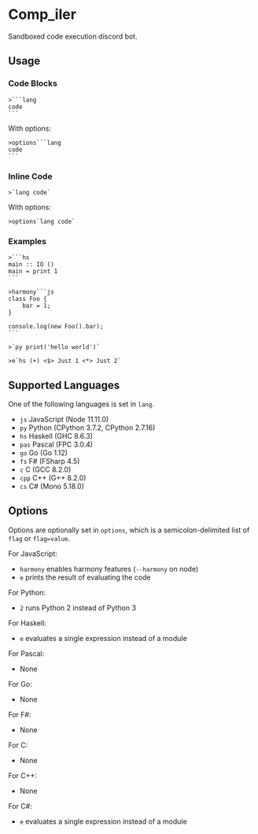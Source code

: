 # Comp_iler

Sandboxed code execution discord bot.

## Usage

### Code Blocks

````
>```lang
code
```
````

With options:

````
>options```lang
code
```
````

### Inline Code

```
>`lang code`
```

With options:

````
>options`lang code`
````

### Examples

````
>```hs
main :: IO ()
main = print 1
```
````

````
>harmony```js
class Foo {
    bar = 1;
}

console.log(new Foo().bar);
```
````

```
>`py print('hello world')`
```

```
>e`hs (+) <$> Just 1 <*> Just 2`
```

## Supported Languages

One of the following languages is set in `lang`.

- `js` JavaScript (Node 11.11.0)
- `py` Python (CPython 3.7.2, CPython 2.7.16)
- `hs` Haskell (GHC 8.6.3)
- `pas` Pascal (FPC 3.0.4)
- `go` Go (Go 1.12)
- `fs` F# (FSharp 4.5)
- `c` C (GCC 8.2.0)
- `cpp` C++ (G++ 8.2.0)
- `cs` C# (Mono 5.18.0)

## Options

Options are optionally set in `options`, which is a semicolon-delimited list of `flag` or `flag=value`. 

For JavaScript:
- `harmony` enables harmony features (`--harmony` on node)
- `e` prints the result of evaluating the code

For Python:
- `2` runs Python 2 instead of Python 3

For Haskell:
- `e` evaluates a single expression instead of a module

For Pascal:
- None

For Go:
- None

For F#:
- None

For C:
- None

For C++:
- None

For C#:
- `e` evaluates a single expression instead of a module
